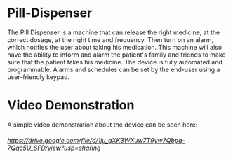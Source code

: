 # Pill-Dispenser


The Pill Dispenser is a machine that can release the right medicine, at the correct dosage, at the right time and frequency. Then turn on an alarm, which notifies the user about taking his medication. This machine will also have the ability to inform and alarm the patient's family and friends to make sure that the patient takes his medicine. The device is fully automated and programmable. Alarms and schedules can be set by the end-user using a user-friendly keypad. 

# Video Demonstration

A simple video demonstration about the device can be seen here: 

###### https://drive.google.com/file/d/1ju_qXK3WXuw7T9yw7Qbpq-7Qqc5U_SFD/view?usp=sharing
